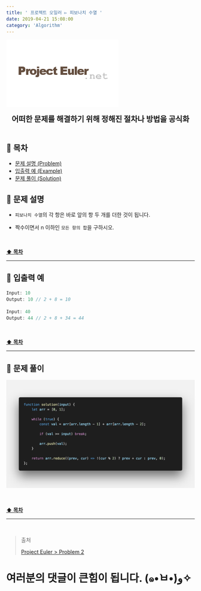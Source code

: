 ```yaml
---
title: ' 프로젝트 오일러 ▻ 피보나치 수열 '
date: 2019-04-21 15:08:00
category: 'Algorithm'
---
```


![](./images/logo.png)

<center><strong style="font-size: 20px;">어떠한 문제를 해결하기 위해 정해진 절차나 방법을 공식화</strong></center>

<br />

## **💎 목차**

- [문제 설명 (Problem)](#-문제-설명)
- [입출력 예 (Example)](#-입출력-예)
- [문제 풀이 (Solution)](#-문제-풀이)

## **📕 문제 설명**

- `피보나치 수열`의 각 항은 바로 앞의 항 두 개를 더한 것이 됩니다.

- 짝수이면서 n 이하인 `모든 항의 합`을 구하시오.

<br />

**[⬆ 목차](#-목차)**

<hr />

## **📙 입출력 예**

```js
Input: 10
Output: 10 // 2 + 8 = 10

Input: 40
Output: 44 // 2 + 8 + 34 = 44
```

<br />

**[⬆ 목차](#-목차)**

<hr />

## **📘 문제 풀이**

![](./images/solution.2.png)
<br />

<br />

**[⬆ 목차](#-목차)**

<hr />

<br />

> 출처
>
> <a href="http://euler.synap.co.kr/prob_detail.php?id=2" target="_blank">Project Euler > Problem 2</a>

# 여러분의 댓글이 큰힘이 됩니다. (๑•̀ㅂ•́)و✧
